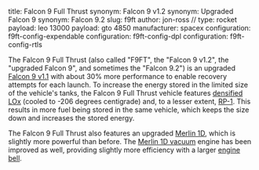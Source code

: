title: Falcon 9 Full Thrust
synonym: Falcon 9 v1.2
synonym: Upgraded Falcon 9
synonym: Falcon 9.2
slug: f9ft
author: jon-ross
//
type: rocket
payload: leo 13000
payload: gto 4850
manufacturer: spacex
configuration: f9ft-config-expendable
configuration: f9ft-config-dpl
configuration: f9ft-config-rtls

The Falcon 9 Full Thrust (also called "F9FT", the "Falcon 9 v1.2", the
"upgraded Falcon 9", and sometimes the "Falcon 9.2") is an upgraded
[Falcon 9 v1.1](term) with about 30% more performance to enable
recovery attempts for each launch. To increase the energy stored in
the limited size of the vehicle's tanks, the Falcon 9 Full Thrust
vehicle features [densified](term) [LOx](term) (cooled to -206 degrees
centigrade) and, to a lesser extent, [RP-1](term:rp1). This results in
more fuel being stored in the same vehicle, which keeps the size down
and increases the stored energy.

The Falcon 9 Full Thrust also features an upgraded [Merlin 1D](term),
which is slightly more powerful than before. The
[Merlin 1D vacuum](term) engine has been improved as well, providing
slightly more efficiency with a larger [engine bell](term).

